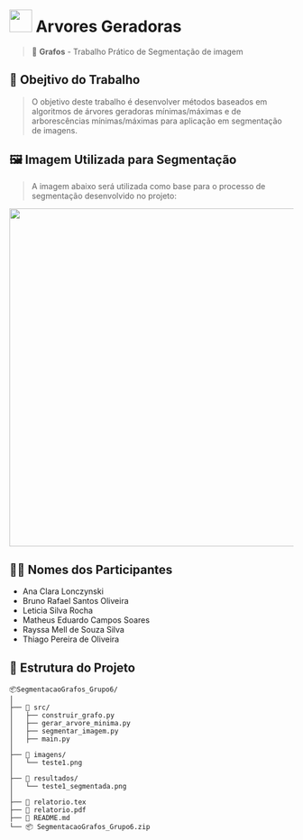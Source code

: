 # <img src="https://wiki.hypixel.net/images/4/47/SkyBlock_items_enchanted_cobweb.gif" width="40" height="40"> Arvores Geradoras

> 🧠 **Grafos** - Trabalho Prático de Segmentação de imagem

## 📌 Obejtivo do Trabalho
> O objetivo deste trabalho é desenvolver métodos baseados em algoritmos de árvores
> geradoras mínimas/máximas e de arborescências mínimas/máximas para aplicação
> em segmentação de imagens.

## 🖼️ Imagem Utilizada para Segmentação
> A imagem abaixo será utilizada como base para o processo de segmentação desenvolvido no projeto:

<p align="center">
  <img src="https://s2.best-wallpaper.net/wallpaper/2880x1800/1607/Hayao-Miyazaki-My-Neighbor-Totoro-happy-fishing_2880x1800.jpg" width="600">
</p>

## 👨‍💻 Nomes dos Participantes
- Ana Clara Lonczynski
- Bruno Rafael Santos Oliveira
- Leticia Silva Rocha
- Matheus Eduardo Campos Soares
- Rayssa Mell de Souza Silva
- Thiago Pereira de Oliveira

## 🧱 Estrutura do Projeto

```
📦SegmentacaoGrafos_Grupo6/
│
├── 📁 src/
│   ├── construir_grafo.py
│   ├── gerar_arvore_minima.py
│   ├── segmentar_imagem.py
│   ├── main.py
│
├── 📁 imagens/
│   └── teste1.png
│
├── 📁 resultados/
│   └── teste1_segmentada.png
│
├── 📝 relatorio.tex
├── 📝 relatorio.pdf
├── 📝 README.md
└── 📦 SegmentacaoGrafos_Grupo6.zip

```
